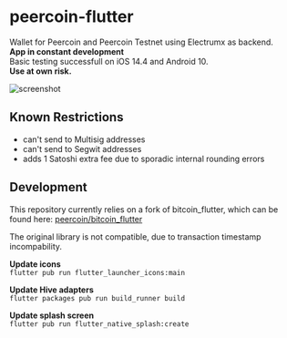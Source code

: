 # peercoin-flutter
Wallet for Peercoin and Peercoin Testnet using Electrumx as backend.  
**App in constant development**  
Basic testing successfull on iOS 14.4 and Android 10.  
**Use at own risk.**  

![screenshot](https://user-images.githubusercontent.com/11148913/113717529-feb9c300-96eb-11eb-92b7-d5199ec0460f.jpg)

## Known Restrictions
- can't send to Multisig addresses
- can't send to Segwit addresses
- adds 1 Satoshi extra fee due to sporadic internal rounding errors 

## Development
This repository currently relies on a fork of bitcoin_flutter, which can be found here: 
[peercoin/bitcoin_flutter](https://github.com/peercoin/bitcoin_flutter "github.com/peercoin/bitcoin_flutter")

The original library is not compatible, due to transaction timestamp incompability. 

**Update icons**  
`flutter pub run flutter_launcher_icons:main`

**Update Hive adapters**  
`flutter packages pub run build_runner build`

**Update splash screen**  
`flutter pub run flutter_native_splash:create`
